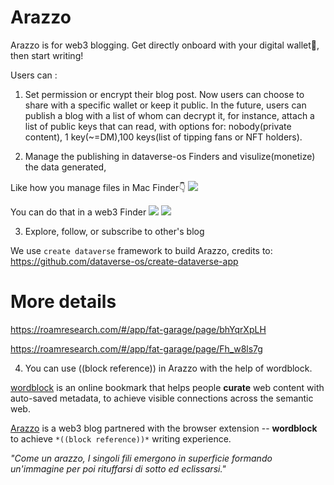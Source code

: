 # Arazzo

Arazzo is for web3 blogging.
Get directly onboard with your digital wallet🦊, then start writing!

Users can :

1) Set permission or encrypt their blog post. Now users can choose to share with a specific wallet or keep it public.
In the future, users can publish a blog with a list of whom can decrypt it, for instance, attach a list of public keys that can read, with options for: nobody(private content), 1 key(~=DM),100 keys(list of tipping fans or NFT holders).
    
2) Manage the publishing in dataverse-os Finders and visulize(monetize) the data generated,

Like how you manage files in Mac Finder👇
![](https://firebasestorage.googleapis.com/v0/b/firescript-577a2.appspot.com/o/imgs%2Fapp%2Ffat-garage%2F4rq-3K5_Oc.17.20%402x.png?alt=media&token=36d6e1e9-13dc-4547-9dfb-6129b6e7972c)

You can do that in a web3 Finder
![](https://firebasestorage.googleapis.com/v0/b/firescript-577a2.appspot.com/o/imgs%2Fapp%2Ffat-garage%2FjA9TorZCMk.04.48%402x.png?alt=media&token=6c4bb8d1-c39c-4d1b-9a11-a9daa4f0718a)
![](https://firebasestorage.googleapis.com/v0/b/firescript-577a2.appspot.com/o/imgs%2Fapp%2Ffat-garage%2Fq-2Ar5VhDR.26.25%402x.png?alt=media&token=ad4108ca-b404-40a7-9935-bbe71f27affb)

3)  Explore, follow, or subscribe to other's blog

We use `create dataverse` framework to build Arazzo, credits to: https://github.com/dataverse-os/create-dataverse-app

# More details
https://roamresearch.com/#/app/fat-garage/page/bhYqrXpLH

https://roamresearch.com/#/app/fat-garage/page/Fh_w8ls7g

4) You can use ((block reference)) in Arazzo with the help of wordblock.

[wordblock](https://github.com/fat-garage/wordblock) is an online bookmark that helps people __curate__ web content with auto-saved metadata, to achieve visible connections across the semantic web.

[Arazzo](https://github.com/fat-garage/Arazzo) is a web3 blog partnered with the browser extension -- **wordblock** to achieve `*((block reference))*` writing experience.



_"Come un arazzo, I singoli fili emergono in superficie formando un'immagine per poi rituffarsi di sotto ed eclissarsi."_
